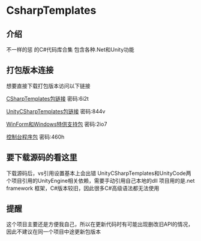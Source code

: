 # CsharpTemplates

## 介绍
不一样的惩 的C#代码库合集
包含各种.Net和Unity功能

## 打包版本连接
想要直接下载打包版本访问以下链接

[CSharpTemplates包链接](https://wwqi.lanzoue.com/b00hqeifah "密码:6i2t") 密码:6i2t

[UnityCSharpTemplates包链接](https://wwqi.lanzoue.com/b00hqeiffc "密码:844v") 密码:844v

[WinForm和Windows特供支持包](https://wwqi.lanzoue.com/b00hqeikif "密码:2io7") 密码:2io7

[控制台程序包](https://wwqi.lanzoue.com/b00hqk1jvg "密码:460h") 密码:460h

## 要下载源码的看这里
下载源码后，vs引用设置基本上会出错
UnityCSharpTemplates和UnityCode两个项目引用的UnityEngine相关依赖，需要手动引用自己本地的dll
项目用的是.net framework 框架，C#版本较旧，因此很多C#高级语法都无法使用


## 提醒
这个项目主要还是方便我自己，所以在更新代码时有可能出现删改旧API的情况，因此不建议在同一个项目中途更新包版本